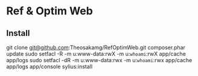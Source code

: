 Ref & Optim Web
================


Install
--------

   git clone git@github.com:Theosakamg/RefOptimWeb.git
   composer.phar update
   sudo setfacl -R -m u:www-data:rwX -m u:`whoami`:rwX app/cache app/logs
   sudo setfacl -dR -m u:www-data:rwx -m u:`whoami`:rwx app/cache app/logs
   app/console sylius:install   
